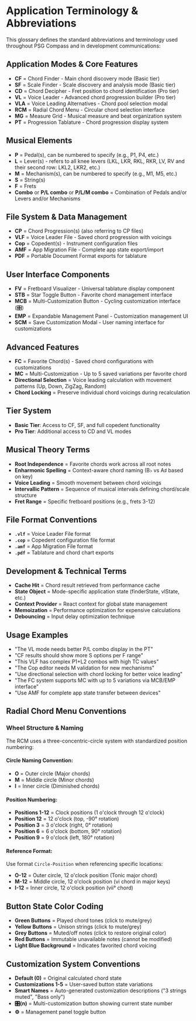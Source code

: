 # Application Terminology & Abbreviations

This glossary defines the standard abbreviations and terminology used throughout PSG Compass and in development communications:

## Application Modes & Core Features

- **CF** = Chord Finder - Main chord discovery mode (Basic tier)
- **SF** = Scale Finder - Scale discovery and analysis mode (Basic tier)  
- **CD** = Chord Decipher - Fret position to chord identification (Pro tier)
- **VL** = Voice Leader - Advanced chord progression builder (Pro tier)
- **VLA** = Voice Leading Alternatives - Chord pool selection modal
- **RCM** = Radial Chord Menu - Circular chord selection interface
- **MG** = Measure Grid - Musical measure and beat organization system
- **PT** = Progression Tablature - Chord progression display system

## Musical Elements

- **P** = Pedal(s), can be numbered to specify (e.g., P1, P4, etc.)
- **L** = Lever(s) - refers to all knee levers (LKL, LKR, RKL, RKR, LV, RV and their second row: LKL2, LKR2, etc.)
- **M** = Mechanism(s), can be numbered to specify (e.g., M1, M5, etc.)
- **S** = String(s)
- **F** = Frets
- **Combo** or **P/L combo** or **P/L/M combo** = Combination of Pedals and/or Levers and/or Mechanisms

## File System & Data Management

- **CP** = Chord Progression(s) (also referring to CP files)
- **VLF** = Voice Leader File - Saved chord progression with voicings
- **Cop** = Copedent(s) - Instrument configuration files
- **AMF** = App Migration File - Complete app state export/import
- **PDF** = Portable Document Format exports for tablature

## User Interface Components

- **FV** = Fretboard Visualizer - Universal tablature display component
- **STB** = Star Toggle Button - Favorite chord management interface
- **MCB** = Multi-Customization Button - Cycling customization interface (🎛️)
- **EMP** = Expandable Management Panel - Customization management UI
- **SCM** = Save Customization Modal - User naming interface for customizations

## Advanced Features

- **FC** = Favorite Chord(s) - Saved chord configurations with customizations
- **MC** = Multi-Customization - Up to 5 saved variations per favorite chord
- **Directional Selection** = Voice leading calculation with movement patterns (Up, Down, ZigZag, Random)
- **Chord Locking** = Preserve individual chord voicings during recalculation

## Tier System

- **Basic Tier**: Access to CF, SF, and full copedent functionality
- **Pro Tier**: Additional access to CD and VL modes

## Musical Theory Terms

- **Root Independence** = Favorite chords work across all root notes
- **Enharmonic Spelling** = Context-aware chord naming (B♭ vs A♯ based on key)
- **Voice Leading** = Smooth movement between chord voicings
- **Intervallic Pattern** = Sequence of musical intervals defining chord/scale structure
- **Fret Range** = Specific fretboard positions (e.g., frets 3-12)

## File Format Conventions

- **`.vlf`** = Voice Leader File format
- **`.cop`** = Copedent configuration file format  
- **`.amf`** = App Migration File format
- **`.pdf`** = Tablature and chord chart exports

## Development & Technical Terms

- **Cache Hit** = Chord result retrieved from performance cache
- **State Object** = Mode-specific application state (finderState, vlState, etc.)
- **Context Provider** = React context for global state management
- **Memoization** = Performance optimization for expensive calculations
- **Debouncing** = Input delay optimization technique

## Usage Examples

- "The VL mode needs better P/L combo display in the PT"
- "CF results should show more S options per F range"  
- "This VLF has complex P1+L2 combos with high TC values"
- "The Cop editor needs M validation for new mechanisms"
- "Use directional selection with chord locking for better voice leading"
- "The FC system supports MC with up to 5 variations via MCB/EMP interface"
- "Use AMF for complete app state transfer between devices"

## Radial Chord Menu Conventions

### Wheel Structure & Naming

The RCM uses a three-concentric-circle system with standardized position numbering:

#### Circle Naming Convention:
- **O** = Outer circle (Major chords)
- **M** = Middle circle (Minor chords)  
- **I** = Inner circle (Diminished chords)

#### Position Numbering:
- **Positions 1-12** = Clock positions (1 o'clock through 12 o'clock)
- **Position 12** = 12 o'clock (top, -90° rotation)
- **Position 3** = 3 o'clock (right, 0° rotation)
- **Position 6** = 6 o'clock (bottom, 90° rotation)
- **Position 9** = 9 o'clock (left, 180° rotation)

#### Reference Format:
Use format `Circle-Position` when referencing specific locations:
- **O-12** = Outer circle, 12 o'clock position (Tonic major chord)
- **M-12** = Middle circle, 12 o'clock position (vi chord in major keys)
- **I-12** = Inner circle, 12 o'clock position (vii° chord)

## Button State Color Coding

- **Green Buttons** = Played chord tones (click to mute/grey)
- **Yellow Buttons** = Unison strings (click to mute/grey)
- **Grey Buttons** = Muted/off notes (click to restore original color)
- **Red Buttons** = Immutable unavailable notes (cannot be modified)
- **Light Blue Background** = Indicates favorited chord voicing

## Customization System Conventions

- **Default (0)** = Original calculated chord state
- **Customizations 1-5** = User-saved button state variations
- **Smart Names** = Auto-generated customization descriptions ("3 strings muted", "Bass only")
- **🎛️(n)** = Multi-customization button showing current state number
- **⚙️** = Management panel toggle button